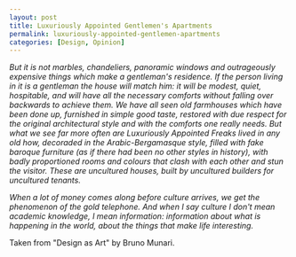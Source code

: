 ```yaml
---
layout: post
title: Luxuriously Appointed Gentlemen's Apartments
permalink: luxuriously-appointed-gentlemen-apartments
categories: [Design, Opinion]
---
```


*But it is not marbles, chandeliers, panoramic windows and outrageously
expensive things which make a gentleman's residence. If the person
living in it is a gentleman the house will match him: it will be modest,
quiet, hospitable, and will have all the necessary comforts without
falling over backwards to achieve them. We have all seen old farmhouses
which have been done up, furnished in simple good taste, restored with
due respect for the original architectural style and with the comforts
one really needs. But what we see far more often are Luxuriously
Appointed Freaks lived in any old how, decoraded in the
Arabic-Bergamasque style, filled with fake baroque furniture (as if
there had been no other styles in history), with badly proportioned
rooms and colours that clash with each other and stun the
visitor. These are uncultured houses, built by uncultured builders for
uncultured tenants.*

*When a lot of money comes along before culture arrives, we get the
phenomenon of the gold telephone. And when I say culture I don't mean
academic knowledge, I mean information: information about what is
happening in the world, about the things that make life interesting.*

Taken from "Design as Art" by Bruno Munari.




